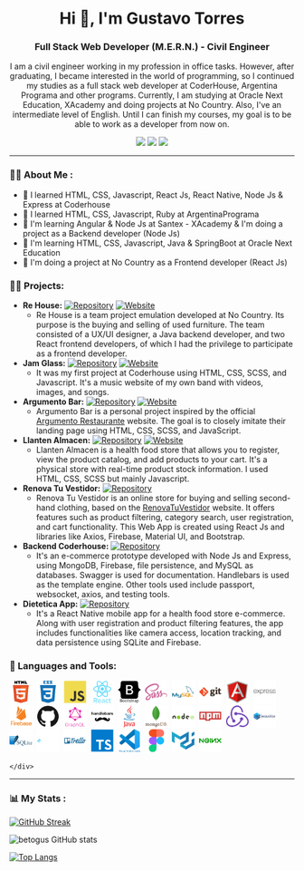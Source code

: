 <div id="header" align="center">
    <h1 align="center">Hi 👋, I'm Gustavo Torres</h1>
    <h3 align="center">Full Stack Web Developer (M.E.R.N.) - Civil Engineer</h3>
    <p>I am a civil engineer working in my profession in office tasks.
However, after graduating, I became interested in the world of programming, so I continued my studies as a full stack web developer at CoderHouse, Argentina Programa and other programs.
Currently, I am studying at Oracle Next Education, XAcademy and doing projects at No Country. Also, I've an intermediate level of English. Until I can finish my courses, my goal is to be able to work as a developer from now on.</p>
<a href="https://github.com/betogus/portfolio"><img src="https://img.shields.io/badge/github-%23121011.svg?&style=for-the-badge&logo=github&logoColor=white"/></a> <a href="https://www.linkedin.com/in/betogus2009/"><img src="https://img.shields.io/badge/linkedin%20-%230077B5.svg?&style=for-the-badge&logo=linkedin&logoColor=white"/></a>
<a href="mailto:betogus2009@gmail.com/"><img src="https://img.shields.io/badge/gmail%20-%23D14836.svg?&style=for-the-badge&logo=gmail&logoColor=white"/></a>



</div>

---

### 👨‍💻 About Me :

- 📝 I learned HTML, CSS, Javascript, React Js, React Native, Node Js & Express at Coderhouse
- 📝  I learned HTML, CSS, Javascript, Ruby at ArgentinaPrograma
- 📝 I'm learning  Angular & Node Js at Santex - XAcademy & I'm doing a project as a Backend developer (Node Js)
- 📝 I'm learning HTML, CSS, Javascript, Java & SpringBoot at Oracle Next Education
- 📝 I'm doing a project at No Country as a Frontend developer (React Js)

### 🧑‍💼 Projects:

- **Re House:** [![Repository](https://img.shields.io/badge/ReHouse-GitHub-blue)](https://github.com/No-Country/c12-g21-m-java-react) [![Website](https://img.shields.io/badge/ReHouse-Link-green)](https://rehouseweb.onrender.com/)
    - Re House is a team project emulation developed at No Country. Its purpose is the buying and selling of used furniture. The team consisted of a UX/UI designer, a Java backend developer, and two React frontend developers, of which I had the privilege to participate as a frontend developer.
- **Jam Glass:** [![Repository](https://img.shields.io/badge/JamGlass-GitHub-blue)](https://github.com/betogus/coderHouse)  [![Website](https://img.shields.io/badge/JamGlass-Link-green)](https://betogus.github.io/coderHouse/)
    - It was my first project at Coderhouse using HTML, CSS, SCSS, and Javascript. It's a music website of my own band with videos, images, and songs. 
- **Argumento Bar:** [![Repository](https://img.shields.io/badge/argumentoBar-GitHub-blue)](https://github.com/betogus/argumentoBar)  [![Website](https://img.shields.io/badge/argumentoBar-Link-green)](https://github.com/betogus/argumentoBar)
    - Argumento Bar is a personal project inspired by the official [Argumento Restaurante](https://argumentorestaurante.com/) website. The goal is to closely imitate their landing page using HTML, CSS, SCSS, and JavaScript. 
- **Llanten Almacen:** [![Repository](https://img.shields.io/badge/LlantenAlmacen-GitHub-blue)](https://github.com/betogus/llantenAlmacen)  [![Website](https://img.shields.io/badge/LlantenAlmacen-Link-green)](https://betogus.github.io/llantenAlmacen/)
    - Llanten Almacen is a health food store that allows you to register, view the product catalog, and add products to your cart. It's a physical store with real-time product stock information. I used HTML, CSS, SCSS but mainly Javascript.
- **Renova Tu Vestidor:** [![Repository](https://img.shields.io/badge/RenovaTuVestidor-GitHub-blue)](https://github.com/betogus/renovaTuVestidor)
    - Renova Tu Vestidor is an online store for buying and selling second-hand clothing, based on the [RenovaTuVestidor](https://www.renovatuvestidor.com/) website. It offers features such as product filtering, category search, user registration, and cart functionality. This Web App is created using React Js and libraries like Axios, Firebase, Material UI, and Bootstrap.
- **Backend Coderhouse:** [![Repository](https://img.shields.io/badge/BackendCoderhouse-GitHub-blue)](https://github.com/betogus/Backend-Coderhouse)
    - It's an e-commerce prototype developed with Node Js and Express, using MongoDB, Firebase, file persistence, and MySQL as databases. Swagger is used for documentation. Handlebars is used as the template engine. Other tools used include passport, websocket, axios, and testing tools.
- **Dietetica App:** [![Repository](https://img.shields.io/badge/Dietetica-GitHub-blue)](https://github.com/betogus/desarrolloDeApps-dietetica)
    - It's a React Native mobile app for a health food store e-commerce. Along with user registration and product filtering features, the app includes functionalities like camera access, location tracking, and data persistence using SQLite and Firebase.


 
<div align="left">
    <h3>🔨 Languages and Tools:</h3>
    <div>
        <img src="https://github.com/devicons/devicon/blob/master/icons/html5/html5-original-wordmark.svg" title="HTML5" alt="HTML" width="40" height="40"/>&nbsp;
        <img src="https://github.com/devicons/devicon/blob/master/icons/css3/css3-plain-wordmark.svg"  title="CSS3" alt="CSS" width="40" height="40"/>&nbsp;
        <img src="https://github.com/devicons/devicon/blob/master/icons/javascript/javascript-original.svg" title="JavaScript" alt="JavaScript" width="40" height="40"/>&nbsp;
        <img src="https://github.com/devicons/devicon/blob/master/icons/react/react-original-wordmark.svg" title="React" alt="React" width="40" height="40"/>&nbsp;
        <img src="https://github.com/devicons/devicon/blob/master/icons/bootstrap/bootstrap-plain-wordmark.svg" title="Bootstrap" alt="Bootstrap" width="40" height="40"/>&nbsp;
        <img src="https://github.com/devicons/devicon/blob/master/icons/sass/sass-original.svg" title="Sass" alt="Sass" width="40" height="40"/>&nbsp;
        <img src="https://github.com/devicons/devicon/blob/master/icons/mysql/mysql-original-wordmark.svg" title="MySQL"  alt="MySQL" width="40" height="40"/>&nbsp;
        <img src="https://github.com/devicons/devicon/blob/master/icons/git/git-original-wordmark.svg" title="Git" **alt="Git" width="40" height="40"/>&nbsp;
       <img src="https://github.com/devicons/devicon/blob/master/icons/angularjs/angularjs-original.svg" title="Angular" **alt="Angular" width="40" height="40"/>&nbsp;
       <img src="https://github.com/devicons/devicon/blob/master/icons/express/express-original-wordmark.svg" title="Express" **alt="Express" width="40" height="40"/>&nbsp;
       <img src="https://github.com/devicons/devicon/blob/master/icons/firebase/firebase-plain-wordmark.svg" title="firebase" title="Firebase" **alt="Firebase" width="40" height="40"/>&nbsp;
       <img src="https://github.com/devicons/devicon/blob/master/icons/github/github-original.svg" title="Github" **alt="Github" width="40" height="40"/>&nbsp;
       <img src="https://github.com/devicons/devicon/blob/master/icons/graphql/graphql-plain-wordmark.svg" title="GraphQL" **alt="GraphQL" width="40" height="40"/>&nbsp;
       <img src="https://github.com/devicons/devicon/blob/master/icons/handlebars/handlebars-original-wordmark.svg" title="Handlebars" **alt="Handlebars" width="40" height="40"/>&nbsp;
       <img src="https://github.com/devicons/devicon/blob/master/icons/java/java-original-wordmark.svg" title="Java" **alt="Java" width="40" height="40"/>&nbsp;
       <img src="https://github.com/devicons/devicon/blob/master/icons/mongodb/mongodb-original-wordmark.svg" title="MongoDB" **alt="MongoDB" width="40" height="40"/>&nbsp;
       <img src="https://github.com/devicons/devicon/blob/master/icons/nodejs/nodejs-original-wordmark.svg" title="NodeJs" **alt="NodeJs" width="40" height="40"/>&nbsp;
       <img src="https://github.com/devicons/devicon/blob/master/icons/npm/npm-original-wordmark.svg" title="NPM" **alt="NPM" width="40" height="40"/>&nbsp;
       <img src="https://github.com/devicons/devicon/blob/master/icons/redux/redux-original.svg" title="Redux" **alt="Redux" width="40" height="40"/>&nbsp;
       <img src="https://github.com/devicons/devicon/blob/master/icons/sequelize/sequelize-original-wordmark.svg" title="Sequelize" **alt="Sequelize" width="40" height="40"/>&nbsp;
       <img src="https://github.com/devicons/devicon/blob/master/icons/sqlite/sqlite-original-wordmark.svg" title="SQLite" **alt="SQLite" width="40" height="40"/>&nbsp;
       <img src="https://github.com/devicons/devicon/blob/master/icons/tailwindcss/tailwindcss-original-wordmark.svg" title="Tailwind" **alt="Tailwind" width="40" height="40"/>&nbsp;
       <img src="https://github.com/devicons/devicon/blob/master/icons/trello/trello-plain-wordmark.svg" title="Trello" **alt="Trello" width="40" height="40"/>&nbsp;
       <img src="https://github.com/devicons/devicon/blob/master/icons/typescript/typescript-original.svg" title="Typescript" **alt="Typescript" width="40" height="40"/>&nbsp;
       <img src="https://github.com/devicons/devicon/blob/master/icons/vscode/vscode-original-wordmark.svg" title="VSCode" **alt="VSCode" width="40" height="40"/>&nbsp;
        <img src="https://github.com/devicons/devicon/blob/master/icons/figma/figma-original.svg" title="Figma" **alt="Figma" width="40" height="40"/>&nbsp;
        <img src="https://github.com/devicons/devicon/blob/master/icons/materialui/materialui-original.svg" title="MaterialUI" width="40" height="40"/>&nbsp;
        <img src="https://github.com/devicons/devicon/blob/master/icons/nginx/nginx-original.svg" title="Nginx" width="40" height="40"/>&nbsp;
        
    </div>
---

### 📊 My Stats :

[![GitHub Streak](http://github-readme-streak-stats.herokuapp.com?user=betogus&theme=soft-green)](https://git.io/streak-stats)

![betogus GitHub stats](https://github-readme-stats.vercel.app/api?username=betogus&show_icons=true&theme=radical)

[![Top Langs](https://github-readme-stats.vercel.app/api/top-langs/?username=betogus&theme=tokyonight)](https://github.com/anuraghazra/github-readme-stats)
</div>
